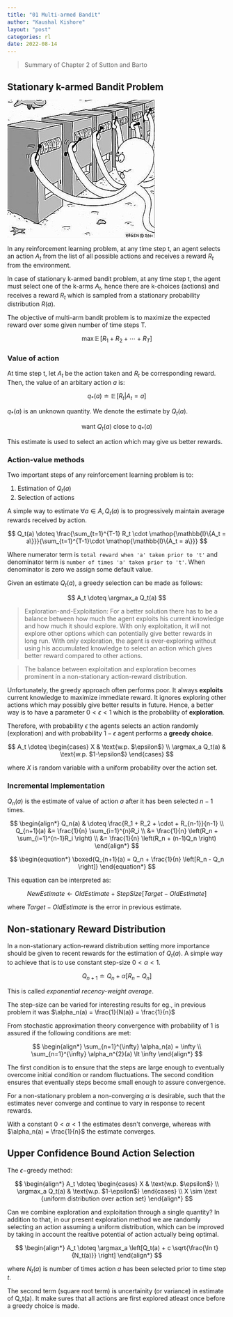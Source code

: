 ```yaml
---
title: "01 Multi-armed Bandit"
author: "Kaushal Kishore"
layout: "post"
categories: rl
date: 2022-08-14
---
```

> Summary of Chapter 2 of Sutton and Barto

## Stationary k-armed Bandit Problem

![Multi-armed Bandit](/img/rl/01-multi-armed-bandit.png)

In any reinforcement learning problem, at any time step t, an agent selects an action $A_t$ from the list of all possible actions and receives a reward $R_t$ from the environment.

In case of stationary k-armed bandit problem, at any time step t, the agent must select one of the k-arms $A_t$, hence there are k-choices (actions) and receives a reward $R_t$ which is sampled from a stationary probability distribution $R(a)$.

The objective of multi-arm bandit problem is to maximize the expected reward over some given number of time steps T.

$$ \text{} \mathop{\max} \mathop{\mathbb{E}}[R_1 + R_2 + \cdots + R_T] $$

### Value of action

At time step t, let $A_t$ be the action taken and $R_t$ be corresponding reward. Then, the value of an arbitary action $a$ is:

$$ q_*(a) \doteq  \mathop{\mathbb{E}}[R_t | A_t = a] $$

$q_*(a)$ is an unknown quantity. We denote the estimate by $Q_t(a)$.

$$ \text{want } Q_t(a) \text{ close to } q_*(a) $$

This estimate is used to select an action which may give us better rewards.

### Action-value methods

Two important steps of any reinforcement learning problem is to:

1. Estimation of $Q_t(a)$
2. Selection of actions

A simple way to estimate $\forall a \in A, Q_t(a)$ is to progressively maintain average rewards received by action.

$$  Q_t(a) \doteq \frac{\sum_{t=1}^{T-1} R_t \cdot \mathop{\mathbb{I}\{A_t = a\}}}{\sum_{t=1}^{T-1}\cdot \mathop{\mathbb{I}\{A_t = a\}}} $$

Where numerator term is `total reward when 'a' taken prior to 't'` and denominator term is `number of times 'a' taken prior to 't'`. When denominator is zero we assign some default value.

Given an estimate $Q_t(a)$, a greedy selection can be made as follows:

$$ A_t \doteq \argmax_a Q_t(a) $$

> Exploration-and-Exploitation: For a better solution there has to be a balance between how much the agent exploits his current knowledge and how much it should explore. With only exploitation, it will not explore other options which can potentially give better rewards in long run. With only exploration, the agent is ever-exploring without using his accumulated knowledge to select an action which gives better reward compared to other actions.

> The balance between exploitation and exploration becomes prominent in a non-stationary action-reward distribution.

Unfortunately, the greedy approach often performs poor. It always **exploits** current knowledge to maximize immediate reward. It ignores exploring other actions which may possibly give better results in future. Hence, a better way is to have a parameter $0\lt\epsilon\lt1$ which is the probability of **exploration**.

Therefore, with probability $\epsilon$ the agents selects an action randomly (exploration) and with probability $1-\epsilon$ agent performs a **greedy choice**.

$$
 A_t \doteq \begin{cases}
       X & \text{w.p. $\epsilon$}  \\
       \argmax_a Q_t(a) & \text{w.p. $1-\epsilon$}
     \end{cases}
$$

where $X$ is random variable with a uniform probability over the action set.

### Incremental Implementation

$Q_n(a)$ is the estimate of value of action $a$ after it has been selected $n-1$ times.

$$
\begin{align*}
    Q_n(a) & \doteq \frac{R_1 + R_2 + \cdot + R_{n-1}}{n-1} \\
    Q_{n+1}(a) &= \frac{1}{n} \sum_{i=1}^{n}R_i \\
    &= \frac{1}{n} \left(R_n + \sum_{i=1}^{n-1}R_i \right) \\
    &= \frac{1}{n} \left(R_n + (n-1)Q_n \right)
\end{align*}
$$

$$
\begin{equation*}
\boxed{Q_{n+1}(a) = Q_n + \frac{1}{n} \left[R_n - Q_n \right]}
\end{equation*}
$$

This equation can be interpreted as:

$$
\begin{equation*}
NewEstimate \leftarrow OldEstimate + StepSize \left[Target - OldEstimate \right]
\end{equation*}
$$

where $Target - OldEstimate$ is the error in previous estimate.

## Non-stationary Reward Distribution

In a non-stationary action-reward distribution setting more importance should be given to recent rewards for the estimation of $Q_t(a)$. A simple way to achieve that is to use constant step-size $0\lt\alpha\lt1$.

$$
\begin{equation*}
    Q_{n+1} \doteq Q_n + \alpha \left[R_n - Q_n \right]
\end{equation*}
$$

This is called *exponential recency-weight average*.

The step-size can be varied for interesting results for eg., in previous problem it was $\alpha_n(a) = \frac{1}{N(a)} = \frac{1}{n}$

From stochastic approximation theory convergence with probability of 1 is assured if the following conditions are met:

$$
\begin{align*}
    \sum_{n=1}^{\infty} \alpha_n(a) = \infty \\
    \sum_{n=1}^{\infty} \alpha_n^{2}(a) \lt \infty
\end{align*}
$$

The first condition is to ensure that the steps are large enough to eventually overcome initial condition or random fluctuations. The second condition ensures that eventually steps become small enough to assure convergence.

For a non-stationary problem a non-converging $\alpha$ is desirable, such that the estimates never converge and continue to vary in response to recent rewards.

With a constant $0\lt\alpha\lt1$ the estimates desn't converge, whereas with $\alpha_n(a) = \frac{1}{n}$ the estimate converges.

## Upper Confidence Bound Action Selection
The $\epsilon-$greedy method:

$$
\begin{align*}
 A_t \doteq \begin{cases}
       X & \text{w.p. $\epsilon$}  \\
       \argmax_a Q_t(a) & \text{w.p. $1-\epsilon$}
     \end{cases} \\
X \sim \text {uniform distribution over action set}
\end{align*}
$$

Can we combine exploration and exploitation through a single quantity? In addition to that, in our present exploration method we are randomly selecting an action assuming a uniform distribution, which can be improved by taking in account the realtive potential of action actually being optimal.

$$
\begin{align*}
    A_t \doteq \argmax_a \left[Q_t(a) + c \sqrt{\frac{\ln t}{N_t(a)}} \right]
\end{align*}
$$

where $N_t(a)$ is number of times action $a$ has been selected prior to time step $t$.

The second term (square root term) is uncertainity (or variance) in estimate of Q_t(a). It make sures that all actions are first explored atleast once before a greedy choice is made.